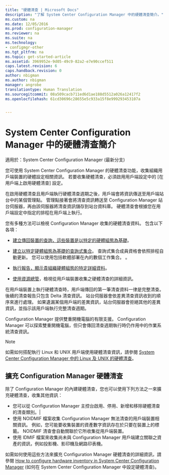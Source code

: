 ```yaml
---
title: "硬體清查 | Microsoft Docs"
description: "了解 System Center Configuration Manager 中的硬體清查簡介。"
ms.custom: na
ms.date: 12/05/2016
ms.prod: configuration-manager
ms.reviewer: na
ms.suite: na
ms.technology:
- configmgr-other
ms.tgt_pltfrm: na
ms.topic: get-started-article
ms.assetid: 3969952e-9d05-49c9-82a2-e7e90ccef511
caps.latest.revision: 6
caps.handback.revision: 0
author: nbigman
ms.author: nbigman
manager: angrobe
translationtype: Human Translation
ms.sourcegitcommit: 08a509cacb711ed6d1ae188d5512a026a12417f2
ms.openlocfilehash: 61cd30696c28655e5c933a15f8e999293453107a


---
```

# <a name="introduction-to-hardware-inventory-in-system-center-configuration-manager"></a>System Center Configuration Manager 中的硬體清查簡介

適用於：System Center Configuration Manager (最新分支)

您可使用 System Center Configuration Manager 的硬體清查功能，收集組織用戶端裝置的硬體設定相關資訊。 若要收集硬體清查，必須啟用用戶端設定中的 [在用戶端上啟用硬體清查]  設定。  

 在啟用硬體清查且用戶端執行硬體清查週期之後，用戶端會將資訊傳送至用戶端站台中的某個管理點。 管理點接著會將清查資訊轉送至 Configuration Manager 站台伺服器，再由該伺服器將清查資訊儲存到站台資料庫。 硬體清查會根據您在用戶端設定中指定的排程在用戶端上執行。  

 您有多種方法可以檢視 Configuration Manager 收集的硬體清查資料。 包含以下各項：  

-   [建立傳回裝置的查詢，這些裝置是以特定的硬體組態為基礎](../../../../core/servers/manage/queries-technical-reference.md)。  

-   [建立以特定硬體組態為基礎的查詢式集合](../../../../core/clients/manage/collections/introduction-to-collections.md)。 查詢式集合成員資格會依照排程自動更新。 您可以使用包括軟體部署在內的數個工作集合。 。  

-   [執行報告，顯示貴組織硬體組態的特定詳細資料](../../../../core/servers/manage/reporting.md)。   

-   [使用資源總管](../../../../core/clients/manage/inventory/use-resource-explorer-to-view-hardware-inventory.md)，檢視從用戶端裝置收集之硬體清查的詳細資訊。   

 在用戶端裝置上執行硬體清查時，用戶端傳回的第一筆清查資料一律是完整清查。 後續的清查報告只包含 Delta 清查資訊。 站台伺服器會依差異清查資訊收到的順序來進行處理。 如果遺漏某個用戶端的差異資訊，站台伺服器會拒絕其他的差異資訊，並指示該用戶端執行完整清查週期。  

 Configuration Manager 提供雙重開機電腦的有限支援。 Configuration Manager 可以探索雙重開機電腦，但只會傳回清查週期執行時仍作用中的作業系統清查資訊。  

> [!NOTE]  
>  如需如何搭配執行 Linux 和 UNIX 用戶端使用硬體清查資訊，請參閱 [System Center Configuration Manager 中的 Linux 及 UNIX 的硬體清查](../../../../core/clients/manage/inventory/hardware-inventory-for-linux-and-unix.md)。  

## <a name="extending-configuration-manager-hardware-inventory"></a>擴充 Configuration Manager 硬體清查  
 除了 Configuration Manager 的內建硬體清查，您也可以使用下列方法之一來擴充硬體清查，收集其他資訊：  

- 您可以從 Configuration Manager 主控台啟用、停用、新增和移除硬體清查的清查類別。|  
- 使用 NOIDMIF 檔案收集 Configuration Manager 無法清查的用戶端裝置相關資訊。 例如，您可能要收集裝置的資產數字資訊存在於只要在裝置上的標籤。 NOIDMIF 清查會自動關聯於它所收集從用戶端裝置。  
- 使用 IDMIF 檔案來收集尚未與 Configuration Manager 用戶端建立關聯之資產的資訊，例如投影機、影印機及網路印表機。  

 如需如何使用這些方法來擴充 Configuration Manager 硬體清查的詳細資訊，請參閱 [How to configure hardware inventory in System Center Configuration Manager](../../../../core/clients/manage/inventory/configure-hardware-inventory.md) (如何在 System Center Configuration Manager 中設定硬體清查)。  



<!--HONumber=Dec16_HO3-->


